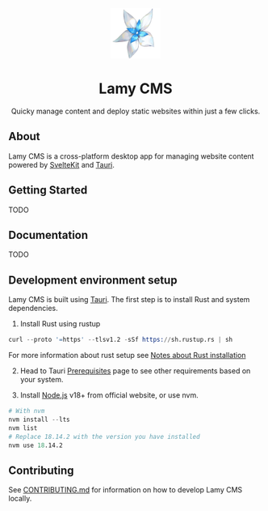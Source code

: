 <p align="center">
    <a href="https://lnfel.github.io/lamy-cms/" target="_blank">
        <img src="https://raw.githubusercontent.com/lnfel/lamy-debugbar/main/src/lib/assets/lamy-logo.png" height="100">
    </a>
    <h1 align="center">Lamy CMS</h1>
</p>

<div align="center">
  <p>
    Quicky manage content and deploy static websites within just a few clicks.
  </p>
</div>

## About

Lamy CMS is a cross-platform desktop app for managing website content powered by [SvelteKit](https://kit.svelte.dev/) and [Tauri](https://tauri.app/).

## Getting Started

TODO

## Documentation

TODO

## Development environment setup

Lamy CMS is built using [Tauri](https://tauri.app/). The first step is to install Rust and system dependencies.

1. Install Rust using rustup

```s
curl --proto '=https' --tlsv1.2 -sSf https://sh.rustup.rs | sh
```

For more information about rust setup see [Notes about Rust installation](https://www.rust-lang.org/tools/install)

2. Head to Tauri [Prerequisites](https://tauri.app/v1/guides/getting-started/prerequisites) page to see other requirements based on your system.

3. Install [Node.js](https://nodejs.org/) v18+ from official website, or use nvm.

```s
# With nvm
nvm install --lts
nvm list
# Replace 18.14.2 with the version you have installed
nvm use 18.14.2
```

## Contributing

See [CONTRIBUTING.md](./CONTRIBUTING.md) for information on how to develop Lamy CMS locally.

